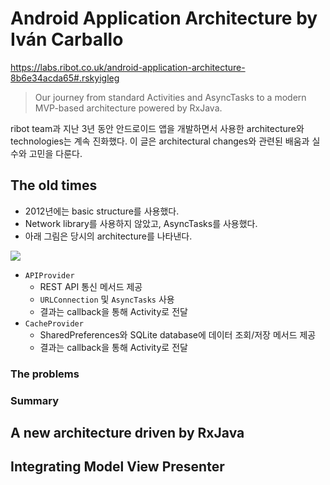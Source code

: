 # Android Application Architecture by Iván Carballo

https://labs.ribot.co.uk/android-application-architecture-8b6e34acda65#.rskyigleg

> Our journey from standard Activities and AsyncTasks to a modern MVP-based architecture powered by RxJava.

ribot team과 지난 3년 동안 안드로이드 앱을 개발하면서 사용한 architecture와 technologies는 계속 진화했다. 이 글은 architectural changes와 관련된 배움과 실수와 고민을 다룬다.

## The old times

- 2012년에는 basic structure를 사용했다.
- Network library를 사용하지 않았고, AsyncTasks를 사용했다.
- 아래 그림은 당시의 architecture를 나타낸다.

![](https://cdn-images-1.medium.com/max/800/1*TTtpcT4H80THBofnCtQ_Lw.png)

- `APIProvider`
  - REST API 통신 메서드 제공
  - `URLConnection` 및 `AsyncTasks` 사용
  - 결과는 callback을 통해 Activity로 전달
- `CacheProvider`
  - SharedPreferences와 SQLite database에 데이터 조회/저장 메서드 제공
  - 결과는 callback을 통해 Activity로 전달

### The problems

### Summary

## A new architecture driven by RxJava

## Integrating Model View Presenter

